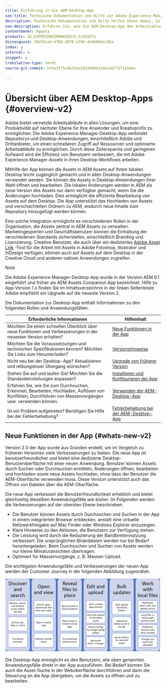 ```yaml
---
title: Einführung in die AEM-Desktop-App
seo-title: Technische Dokumentation und Hilfe zur Adobe Experience Manager-Desktop-App
description: Technische Dokumentation und Hilfe helfen Ihnen dabei, zu verstehen, wie die AEM-Desktop-App den Arbeitsablauf von kreativen Benutzern optimieren kann, wenn Sie Unternehmensassets direkt von ihrem Desktop aus verwenden.
seo-description: Erfahren Sie, wie die AEM-Desktop-App den Arbeitsablauf von kreativen Benutzern optimieren kann, wenn Sie Unternehmensassets direkt von ihrem Desktop aus verwenden.
contentOwner: Agupta
products: SG_EXPERIENCEMANAGER/6.3/ASSETS
discoiquuid: 39d7bcad-d7b0-4978-a790-4cb68b8a7d6a
index: y
internal: n
snippet: y
translation-type: tm+mt
source-git-commit: b74a3ff5c9a25ee1433dd661a1bce677271a5ebe

---
```



# Übersicht über AEM Desktop-Apps {#overview-v2}

Adobe bietet vernetzte Arbeitsabläufe in allen Lösungen, um eine Produktivität auf nächster Ebene für Ihre Anwender und Kreativprofis zu ermöglichen. Die Adobe Experience Manager-Desktop-App verbindet Repositorys und Desktop-Anwendungen, einschließlich Adobe und Drittanbieter, um einen schnelleren Zugriff auf Ressourcen und optimierte Arbeitsabläufe zu ermöglichen. Durch diese Zeitersparnis und geringeren Aufwand wird die Effizienz von Benutzern verbessert, die mit Adobe Experience Manager-Assets in ihren Desktop-Workflows arbeiten.

Mithilfe der App können die Assets in AEM Assets auf Ihrem lokalen Desktop leicht zugänglich gemacht und in allen Desktop-Anwendungen verwendet werden. Sie können die Assets in Desktop-Anwendungen Ihrer Wahl öffnen und bearbeiten. Die lokalen Änderungen werden in AEM als neue Version des Assets nur dann verfügbar gemacht, wenn Sie die Änderungen hochladen. Dies ermöglicht die effiziente Bearbeitung von Assets auf dem Desktop. Die App unterstützt das Hochladen von Assets und verschachtelten Ordnern zu AEM, wodurch neue Inhalte zum Repository hinzugefügt werden können.

Eine solche Integration ermöglicht es verschiedenen Rollen in der Organisation, die Assets zentral in AEM Assets zu verwalten. Marketingexperten und Geschäftsbenutzer können die Einhaltung der verschiedenen Standards sicherstellen, einschließlich Branding und Lizenzierung. Creative-Benutzer, die auch über ein dediziertes [Adobe Asset Link](https://www.adobe.com/marketing/experience-manager-assets/adobe-asset-link.html) -Tool für die Arbeit mit Assets in Adobe Fotoshop, Illustrator und InDesign verfügen, können auch auf Assets auf dem Desktop in der Creative Cloud und anderen nativen Anwendungen zugreifen.

>[!NOTE]
>
>Die Adobe Experience Manager-Desktop-App wurde in der Version AEM 6.1 eingeführt und früher als AEM Assets Companion App bezeichnet. Hilfe zu App-Version 1.x finden Sie im Inhaltsverzeichnis in der linken Seitenleiste. Adobe empfiehlt ein Upgrade auf die neueste Version 2.

Die Dokumentation zur Desktop-App enthält Informationen zu den folgenden Rollen und Anwendungsfällen.

| Erforderliche Informationen | Hilfeinhalt |
|-------------------------------------------------------------------------------------------------------|------------------------------------------------------------|
| Möchten Sie einen schnellen Überblick über neue Funktionen und Verbesserungen in der neuesten Version erhalten? | [Neue Funktionen in der App](#whats-new-v2) |
| Möchten Sie die Voraussetzungen und technischen Spezifikationen kennen? Möchten Sie Links zum Herunterladen? | [Versionshinweise](release-notes.md) |
| Nicht neu bei der Desktop-App? Aktualisieren und reibungsloser Übergang wünschen? | [Upgrade von früherer Version](install-upgrade.md#upgrade-from-previous-version) |
| Stehen Sie auf und laufen Sie! Möchten Sie die Standardeinstellungen anpassen? | [Installieren und Konfigurieren der App](install-upgrade.md) |
| Erfahren Sie, wie Sie zum Durchsuchen, Erkennen, Bearbeiten, Hochladen, Auflösen von Konflikten, Durchführen von Massenvorgängen usw. verwenden können. | [Verwenden der AEM-Desktop-App](using.md) |
| Ist ein Problem aufgetreten? Benötigen Sie Hilfe bei der Fehlerbehebung? | [Fehlerbehebung bei der AEM-Desktop-App](troubleshoot.md) |

## Neue Funktionen in der App {#whats-new-v2}

Version 2.0 der App wurde aus Gründen erstellt, um im Vergleich zu früheren Versionen viele Verbesserungen zu bieten. Die neue App ist benutzerfreundlicher und bietet eine dedizierte Desktop-Benutzeroberfläche mit einer neuen Anwendung. Benutzer können Assets durch Suchen oder Durchsuchen ermitteln, Änderungen öffnen, bearbeiten und hochladen sowie neue Assets hochladen, ohne dass der Benutzer die AEM-Oberfläche verwenden muss. Diese Version unterstützt auch das Öffnen von Dateien über die AEM-Oberfläche.

Die neue App verbessert die Benutzerfreundlichkeit erheblich und bietet gleichzeitig dieselben Anwendungsfälle wie bisher. Im Folgenden werden die Verbesserungen auf der obersten Ebene beschrieben.

* Die Benutzer können Assets durch Durchsuchen und Suchen in der App in einem integrierten Browser entdecken, anstatt eine virtuelle Netzwerkfreigabe auf Mac Finder oder Windows Explorer anzuzeigen.
* Klare Hinweise zu den Aktionen, die Benutzern zur Verfügung stehen.
* Die Leistung wird durch die Reduzierung der Bandbreitennutzung verbessert. Die ursprünglichen Binärdateien werden nur bei Bedarf heruntergeladen. Beim Durchsuchen und Suchen von Assets werden nur kleine Miniaturansichten übertragen.
* Optimiert für Massenvorgänge, z. B. Massen-Upload.

Die wichtigsten Anwendungsfälle und Verbesserungen der neuen App werden der Customer Journey in der folgenden Abbildung zugeordnet.

![Neue Funktionen in der AEM-Desktop-App](assets/do-not-localize/whats-new-desktop-app-v2.png)

Die Desktop-App ermöglicht es den Benutzern, alle oben genannten Anwendungsfälle direkt in der App auszuführen. Bei Bedarf können Sie auch die Asset-Suche in der Weboberfläche durchführen und dann die Steuerung an die App übergeben, um die Assets zu öffnen und zu bearbeiten.
